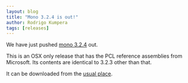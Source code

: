 ```yaml
---
layout: blog
title: "Mono 3.2.4 is out!"
author: Rodrigo Kumpera
tags: [releases]
---
```


We have just pushed [mono 3.2.4](/docs/about-mono/releases/3.2.4/) out.

This is an OSX only release that has the PCL reference assemblies from Microsoft. Its contents are identical to 3.2.3 other than that.

It can be downloaded from the [usual place](/download/).
